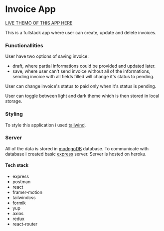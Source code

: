# Invoice App

[LIVE THEMO OF THIS APP HERE](https://invoice-app-demo.netlify.app/#/)

This is a fullstack app where user can create, update and delete invoices. 

### Functionallities

User have two options of saving invoice:
- draft, where partial informations could be provided and updated later.
- save, where user can't send invoice without all of the informations, sending invoice with all fields filled will change it's status to pending.

User can change invoice's status to paid only when it's status is pending.

User can toggle between light and dark theme which is then stored in local storage.

### Styling

To style this application i used [tailwind](https://tailwindcss.com/).

### Server

All of the data is stored in [modngoDB](https://www.mongodb.com/) database. 
To communicate with database i created basic [express](http://expressjs.com/) server.
Server is hosted on heroku.

#### Tech stack

- express
- postman
- react
- framer-motion
- tailwindcss
- formik
- yup
- axios
- redux
- react-router


